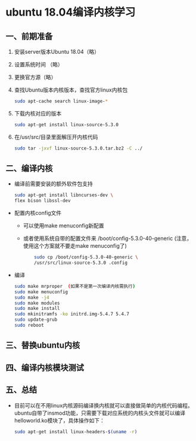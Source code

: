 # ubuntu 18.04编译内核学习

## 一、前期准备

1. 安装server版本Ubuntu 18.04（略）
2. 设置系统时间 （略）
3. 更换官方源（略）
4. 查找Ubuntu版本内核版本，查找官方linux内核包

    ```bash
    sudo apt-cache search linux-image-*
    ```

5. 下载内核对应的版本

    ```bash
    sudo apt-get install linux-source-5.3.0
    ```

6. 在/usr/src/目录里面解压开内核代码

    ```bash
    sudo tar -jxvf linux-source-5.3.0.tar.bz2 -C ../
    ```

## 二、编译内核

- 编译前需要安装的额外软件包支持

    ```bash
    sudo apt-get install libncurses-dev \
    flex bison libssl-dev
    ```

- 配置内核config文件

  - 可以使用make menuconfig新配置
  - 或者使用系统自带的配置文件来 /boot/config-5.3.0-40-generic (注意，使用这个方案就不要走make menuconfig了)

    ```bash
        sudo cp /boot/config-5.3.0-40-generic \
        /usr/src/linux-source-5.3.0 .config
    ```

- 编译

    ```bash
    sudo make mrproper  (如果不是第一次编译内核需执行)
    sudo make menuconfig
    sudo make -j4
    sudo make modules
    sudo make install
    sudo mkinitramfs -ko initrd.img-5.4.7 5.4.7
    sudo update-grub
    sudo reboot
    ```

## 三、替换ubuntu内核

## 四、编译内核模块测试

## 五、总结

- 目前可以在不用linux内核源码编译换内核就可以直接做简单的内核代码编程。ubuntu自带了insmod功能，只需要下载对应系统的内核头文件就可以编译helloworld.ko模块了，具体操作如下：

    ```bash
    sudo apt-get install linux-headers-$(uname -r)
    ```
